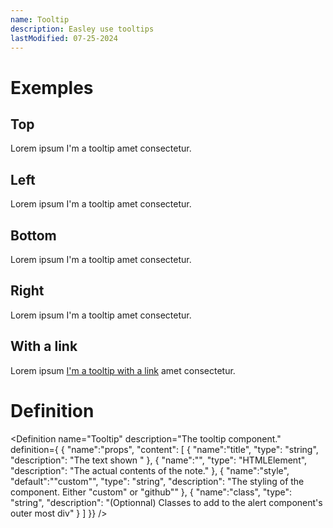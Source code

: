 ```yaml
---
name: Tooltip
description: Easley use tooltips
lastModified: 07-25-2024
---
```

<script>
  import { Tooltip, Definition } from "$lib/components";
</script>

# Exemples

## Top

Lorem ipsum <Tooltip title="dolor sit" position="top">I'm a tooltip</Tooltip> amet consectetur.


## Left

Lorem ipsum <Tooltip title="dolor sit" position="left">I'm a tooltip</Tooltip> amet consectetur.


## Bottom

Lorem ipsum <Tooltip title="dolor sit" position="bottom">I'm a tooltip</Tooltip> amet consectetur.


## Right

Lorem ipsum <Tooltip title="dolor sit" position="right">I'm a tooltip</Tooltip> amet consectetur.

## With a link
Lorem ipsum <Tooltip title="dolor sit">[I'm a tooltip with a link](#)</Tooltip> amet consectetur.


# Definition

<Definition
name="Tooltip"
description="The tooltip component."
definition={
{
"name":"props",
"content": [
{
"name":"title",
"type": "string",
"description": "The text shown "
},
{
"name":"<slot>",
"type": "HTMLElement",
"description": "The actual contents of the note."
},
{
"name":"style",
"default":"\"custom\"",
"type": "string",
"description": "The styling of the component. Either \"custom\" or \"github\""
},
{
"name":"class",
"type": "string",
"description": "(Optionnal) Classes to add to the alert component's outer most div"
}
]
}}
/>
